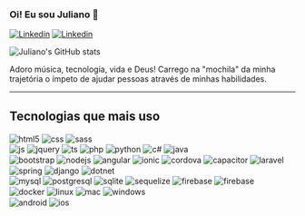 ### Oi! Eu sou Juliano 🎵

[![Linkedin](https://img.shields.io/badge/LinkedIn-0077B5?style=for-the-badge&logo=linkedin&logoColor=white)](https://www.linkedin.com/in/juliano-cardoso-a5354a65/)
[![Linkedin](https://img.shields.io/badge/Gmail-D14836?style=for-the-badge&logo=gmail&logoColor=white)](gmail.com)

![Juliano's GitHub stats](https://github-readme-stats.vercel.app/api?username=julyano&show_icons=true&theme=dracula)

Adoro música, tecnologia, vida e Deus! Carrego na "mochila" da minha trajetória o ímpeto de ajudar pessoas através de minhas habilidades.

<hr>

## Tecnologias que mais uso

<div style="display: inline_block">
  <img align="center" alt="html5" src="https://img.shields.io/badge/HTML5-E34F26?style=for-the-badge&logo=html5&logoColor=white" />
  <img align="center" alt="css" src="https://img.shields.io/badge/CSS3-1572B6?style=for-the-badge&logo=css3&logoColor=white" />
  <img align="center" alt="sass" src="https://img.shields.io/badge/Sass-CC6699?style=for-the-badge&logo=sass&logoColor=white" />

  <br/>

  <img align="center" alt="js" src="https://img.shields.io/badge/JavaScript-F7DF1E?style=for-the-badge&logo=javascript&logoColor=black" />
  <img align="center" alt="jquery" src="https://img.shields.io/badge/jQuery-0769AD?style=for-the-badge&logo=jquery&logoColor=white" />
  <img align="center" alt="ts" src="https://img.shields.io/badge/TypeScript-007ACC?style=for-the-badge&logo=typescript&logoColor=white" />
  <img align="center" alt="php" src="https://img.shields.io/badge/PHP-777BB4?style=for-the-badge&logo=php&logoColor=white" />
  <img align="center" alt="python" src="https://img.shields.io/badge/Python-3776AB?style=for-the-badge&logo=python&logoColor=white" />
  <img align="center" alt="c#" src="https://img.shields.io/badge/C%23-239120?style=for-the-badge&logo=c-sharp&logoColor=white" />
  <img align="center" alt="java" src="https://img.shields.io/badge/Java-ED8B00?style=for-the-badge&logo=java&logoColor=white" />
  
  <br/>

  <img align="center" alt="bootstrap" src="https://img.shields.io/badge/Bootstrap-563D7C?style=for-the-badge&logo=bootstrap&logoColor=white" />
  <img align="center" alt="nodejs" src="https://img.shields.io/badge/Node.js-43853D?style=for-the-badge&logo=node.js&logoColor=white" />
  <img align="center" alt="angular" src="https://img.shields.io/badge/Angular-DD0031?style=for-the-badge&logo=angular&logoColor=white" />
  <img align="center" alt="ionic" src="https://img.shields.io/badge/Ionic-3880FF?style=for-the-badge&logo=ionic&logoColor=white" />
  <img align="center" alt="cordova" src="https://img.shields.io/badge/Cordova-35434F?style=for-the-badge&logo=apache-cordova&logoColor=E8E8E8" />
  <img align="center" alt="capacitor" src="https://img.shields.io/badge/Capacitor-119EFF?style=for-the-badge&logo=Capacitor&logoColor=white" />
  <img align="center" alt="laravel" src="https://img.shields.io/badge/Laravel-FF2D20?style=for-the-badge&logo=laravel&logoColor=white" />
  <img align="center" alt="spring" src="https://img.shields.io/badge/Spring-6DB33F?style=for-the-badge&logo=spring&logoColor=white" />
  <img align="center" alt="django" src="https://img.shields.io/badge/Django-092E20?style=for-the-badge&logo=django&logoColor=white" />
  <img align="center" alt="dotnet" src="https://img.shields.io/badge/.NET-5C2D91?style=for-the-badge&logo=.net&logoColor=white" />

  <br/>

  <img align="center" alt="mysql" src="https://img.shields.io/badge/MySQL-005C84?style=for-the-badge&logo=mysql&logoColor=white" />
  <img align="center" alt="postgresql" src="https://img.shields.io/badge/PostgreSQL-316192?style=for-the-badge&logo=postgresql&logoColor=white" />
  <img align="center" alt="sqlite" src="https://img.shields.io/badge/SQLite-07405E?style=for-the-badge&logo=sqlite&logoColor=white" />
  <img align="center" alt="sequelize" src="https://img.shields.io/badge/Sequelize-52B0E7?style=for-the-badge&logo=Sequelize&logoColor=white" />
  <img align="center" alt="firebase" src="https://img.shields.io/badge/firebase-ffca28?style=for-the-badge&logo=firebase&logoColor=black" />
  <img align="center" alt="firebase" src="https://img.shields.io/badge/MongoDB-4EA94B?style=for-the-badge&logo=mongodb&logoColor=white" />

  <br/>

  <img align="center" alt="docker" src="https://img.shields.io/badge/Docker-2CA5E0?style=for-the-badge&logo=docker&logoColor=white" />

  <img align="center" alt="linux" src="https://img.shields.io/badge/Linux-FCC624?style=for-the-badge&logo=linux&logoColor=black" />
  <img align="center" alt="mac" src="https://img.shields.io/badge/mac%20os-000000?style=for-the-badge&logo=apple&logoColor=white" />
  <img align="center" alt="windows" src="https://img.shields.io/badge/Windows-0078D6?style=for-the-badge&logo=windows&logoColor=white" />

  <br/>
  <img align="center" alt="android" src="https://img.shields.io/badge/Android-3DDC84?style=for-the-badge&logo=android&logoColor=white" />
  <img align="center" alt="ios" src="https://img.shields.io/badge/iOS-000000?style=for-the-badge&logo=ios&logoColor=white" />
</div><br/>
